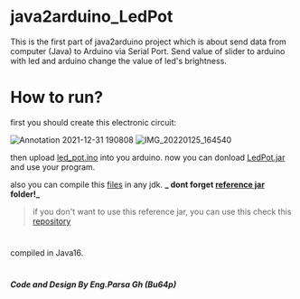# java2arduino_LedPot
This is the first part of java2arduino project which is about send data from computer (Java) to Arduino via Serial Port.
Send value of slider to arduino with led and arduino change the value of led's brightness.
# How to run?
first you should create this electronic circuit:

![Annotation 2021-12-31 190808](https://user-images.githubusercontent.com/96871830/150999116-05f5b0e3-f4af-4ce0-b6a2-016a955e55ed.png)
![IMG_20220125_164540](https://user-images.githubusercontent.com/96871830/150999271-57ccc031-d3fc-40c2-9869-1d74ae15acbd.jpg)

then upload [led_pot.ino](https://github.com/Bu64p/java2arduino_LedPot/blob/main/Arduino%20Code/led_pot.ino) into you arduino.
now you can donload [LedPot.jar](https://github.com/Bu64p/java2arduino_LedPot/blob/main/Compiled/LedPot.jar) and use your program.
 
also you can compile this [files](https://github.com/Bu64p/java2arduino_LedPot/tree/main/LedPot/src) in any jdk.
**_ dont forget [reference jar](https://github.com/Bu64p/java2arduino_LedPot/tree/main/Jar-reference) folder!_**
> if you don't want to use this reference jar, you can use this check this [repository](https://github.com/Bu64p/SerialCom)

#  
 compiled in Java16. 

    
    
    

#
<b><i>Code and Design By Eng.Parsa Gh (Bu64p)</b></i>
